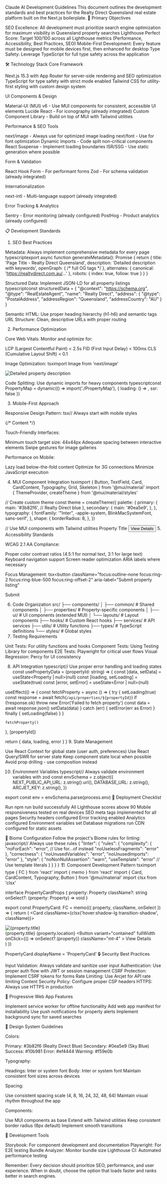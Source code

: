 Claude AI Development Guidelines
This document outlines the development standards and best practices for the Realty Direct Queensland real estate platform built on the Next.js boilerplate.
🎯 Primary Objectives

SEO Excellence: All development must prioritize search engine optimization for maximum visibility in Queensland property searches
Lighthouse Perfect Score: Target 100/100 across all Lighthouse metrics (Performance, Accessibility, Best Practices, SEO)
Mobile-First Development: Every feature must be designed for mobile devices first, then enhanced for desktop
Type Safety: Leverage TypeScript for full type safety across the application

🛠️ Technology Stack
Core Framework

Next.js 15.3 with App Router for server-side rendering and SEO optimization
TypeScript for type safety with strict mode enabled
Tailwind CSS for utility-first styling with custom design system

UI Components & Design

Material-UI (MUI) v6 - Use MUI components for consistent, accessible UI elements
Lucide React - For iconography (already integrated)
Custom Component Library - Build on top of MUI with Tailwind utilities

Performance & SEO Tools

next/image - Always use for optimized image loading
next/font - Use for font optimization
Dynamic imports - Code split non-critical components
React Suspense - Implement loading boundaries
ISR/SSG - Use static generation where possible

Form & Validation

React Hook Form - For performant forms
Zod - For schema validation (already integrated)

Internationalization

next-intl - Multi-language support (already integrated)

Error Tracking & Analytics

Sentry - Error monitoring (already configured)
PostHog - Product analytics (already configured)

📋 Development Standards
1. SEO Best Practices

Metadata: Always implement comprehensive metadata for every page
typescriptexport async function generateMetadata(): Promise<Metadata> {
  return {
    title: 'Page Title - Realty Direct Queensland',
    description: 'Detailed description with keywords',
    openGraph: { /* full OG tags */ },
    alternates: { canonical: 'https://realtydirect.com.au/...' },
    robots: { index: true, follow: true }
  }
}

Structured Data: Implement JSON-LD for all property listings
typescriptconst structuredData = {
  "@context": "https://schema.org",
  "@type": "RealEstateAgent",
  "name": "Realty Direct",
  "address": {
    "@type": "PostalAddress",
    "addressRegion": "Queensland",
    "addressCountry": "AU"
  }
}

Semantic HTML: Use proper heading hierarchy (h1-h6) and semantic tags
URL Structure: Clean, descriptive URLs with proper routing

2. Performance Optimization

Core Web Vitals: Monitor and optimize for:

LCP (Largest Contentful Paint) < 2.5s
FID (First Input Delay) < 100ms
CLS (Cumulative Layout Shift) < 0.1

Image Optimization:
tsximport Image from 'next/image'

<Image
  src="/property.jpg"
  alt="Detailed property description"
  width={800}
  height={600}
  loading="lazy"
  placeholder="blur"
  quality={85}
/>

Code Splitting: Use dynamic imports for heavy components
typescriptconst PropertyMap = dynamic(() => import('./PropertyMap'), {
  loading: () => <Skeleton />,
  ssr: false
})

3. Mobile-First Approach

Responsive Design Pattern:
tsx// Always start with mobile styles
<div className="px-4 py-6 md:px-6 md:py-8 lg:px-8 lg:py-12">
  <div className="grid grid-cols-1 gap-4 sm:grid-cols-2 lg:grid-cols-3">
    {/* Content */}
  </div>
</div>

Touch-Friendly Interfaces:

Minimum touch target size: 44x44px
Adequate spacing between interactive elements
Swipe gestures for image galleries

Performance on Mobile:

Lazy load below-the-fold content
Optimize for 3G connections
Minimize JavaScript execution

4. MUI Component Integration
tsximport {
  Button,
  TextField,
  Card,
  CardContent,
  Typography,
  Grid,
  Skeleton
} from '@mui/material'
import { ThemeProvider, createTheme } from '@mui/material/styles'

// Create custom theme
const theme = createTheme({
  palette: {
    primary: {
      main: '#3b82f6', // Realty Direct blue
    },
    secondary: {
      main: '#0ea5e9',
    },
  },
  typography: {
    fontFamily: '"Inter", -apple-system, BlinkMacSystemFont, sans-serif',
  },
  shape: {
    borderRadius: 8,
  },
})

// Use MUI components with Tailwind utilities
<Card className="shadow-lg hover:shadow-xl transition-shadow">
  <CardContent className="p-6">
    <Typography variant="h5" component="h2" className="mb-4">
      Property Title
    </Typography>
    <Button
      variant="contained"
      className="w-full md:w-auto"
      onClick={handleAction}
    >
      View Details
    </Button>
  </CardContent>
</Card>
5. Accessibility Standards

WCAG 2.1 AA Compliance:

Proper color contrast ratios (4.5:1 for normal text, 3:1 for large text)
Keyboard navigation support
Screen reader optimization
ARIA labels where necessary

Focus Management:
tsx<button
  className="focus:outline-none focus:ring-2 focus:ring-blue-500 focus:ring-offset-2"
  aria-label="Submit property listing"
>
  Submit
</button>

6. Code Organization
src/
├── components/
│   ├── common/        # Shared components
│   ├── properties/    # Property-specific components
│   ├── ui/           # UI components (extended MUI)
│   └── layouts/      # Layout components
├── hooks/            # Custom React hooks
├── services/         # API services
├── utils/            # Utility functions
├── types/            # TypeScript definitions
└── styles/           # Global styles
7. Testing Requirements

Unit Tests: For utility functions and hooks
Component Tests: Using Testing Library for components
E2E Tests: Playwright for critical user flows
Visual Regression: Percy for UI consistency

8. API Integration
typescript// Use proper error handling and loading states
const usePropertyData = (propertyId: string) => {
  const [data, setData] = useState<Property | null>(null)
  const [loading, setLoading] = useState(true)
  const [error, setError] = useState<Error | null>(null)

  useEffect(() => {
    const fetchProperty = async () => {
      try {
        setLoading(true)
        const response = await fetch(`/api/properties/${propertyId}`)
        if (!response.ok) throw new Error('Failed to fetch property')
        const data = await response.json()
        setData(data)
      } catch (err) {
        setError(err as Error)
      } finally {
        setLoading(false)
      }
    }

    fetchProperty()
  }, [propertyId])

  return { data, loading, error }
}
9. State Management

Use React Context for global state (user auth, preferences)
Use React Query/SWR for server state
Keep component state local when possible
Avoid prop drilling - use composition instead

10. Environment Variables
typescript// Always validate environment variables with zod
const envSchema = z.object({
  NEXT_PUBLIC_API_URL: z.string().url(),
  DATABASE_URL: z.string(),
  ARCJET_KEY: z.string(),
})

export const env = envSchema.parse(process.env)
🚀 Deployment Checklist

 Run npm run build successfully
 All Lighthouse scores above 90
 Mobile responsiveness tested on real devices
 SEO meta tags implemented for all pages
 Security headers configured
 Error tracking enabled
 Analytics configured
 Environment variables set
 Database migrations run
 CDN configured for static assets

📏 Biome Configuration
Follow the project's Biome rules for linting:
javascript// Always use these rules
{
  "linter": {
    "rules": {
      "complexity": {
        "noForEach": "error", // Use for...of instead
        "noUselessFragments": "error"
      },
      "correctness": {
        "noUnusedVariables": "error",
        "noUnusedImports": "error"
      },
      "style": {
        "noNonNullAssertion": "warn",
        "useTemplate": "error" // Use template literals
      }
    }
  }
}
🏗️ Component Development Pattern
tsximport type { FC } from 'react'
import { memo } from 'react'
import { Card, CardContent, Typography, Button } from '@mui/material'
import clsx from 'clsx'

interface PropertyCardProps {
  property: Property
  className?: string
  onSelect?: (property: Property) => void
}

export const PropertyCard: FC<PropertyCardProps> = memo(({
  property,
  className,
  onSelect
}) => {
  return (
    <Card className={clsx('hover:shadow-lg transition-shadow', className)}>
      <CardContent className="p-0">
        <div className="relative h-64 w-full">
          <Image
            src={property.imageUrl}
            alt={property.title}
            fill
            className="object-cover"
            sizes="(max-width: 768px) 100vw, (max-width: 1200px) 50vw, 33vw"
          />
        </div>
        <div className="p-6">
          <Typography variant="h6" component="h3" className="mb-2">
            {property.title}
          </Typography>
          <Typography variant="body2" color="text.secondary" className="mb-4">
            {property.location}
          </Typography>
          <Button
            variant="contained"
            fullWidth
            onClick={() => onSelect?.(property)}
            className="mt-4"
          >
            View Details
          </Button>
        </div>
      </CardContent>
    </Card>
  )
})

PropertyCard.displayName = 'PropertyCard'
🔒 Security Best Practices

Input Validation: Always validate and sanitize user input
Authentication: Use proper auth flow with JWT or session management
CSRF Protection: Implement CSRF tokens for forms
Rate Limiting: Use Arcjet for API rate limiting
Content Security Policy: Configure proper CSP headers
HTTPS: Always use HTTPS in production

📱 Progressive Web App Features

Implement service worker for offline functionality
Add web app manifest for installability
Use push notifications for property alerts
Implement background sync for saved searches

🎨 Design System Guidelines

Colors:

Primary: #3b82f6 (Realty Direct Blue)
Secondary: #0ea5e9 (Sky Blue)
Success: #10b981
Error: #ef4444
Warning: #f59e0b

Typography:

Headings: Inter or system font
Body: Inter or system font
Maintain consistent font sizes across devices

Spacing:

Use consistent spacing scale (4, 8, 16, 24, 32, 48, 64)
Maintain visual rhythm throughout the app

Components:

Use MUI components as base
Extend with Tailwind utilities
Keep consistent border radius (8px default)
Implement smooth transitions

🔧 Development Tools

Storybook: For component development and documentation
Playwright: For E2E testing
Bundle Analyzer: Monitor bundle size
Lighthouse CI: Automated performance testing

Remember: Every decision should prioritize SEO, performance, and user experience. When in doubt, choose the option that loads faster and ranks better in search engines.
